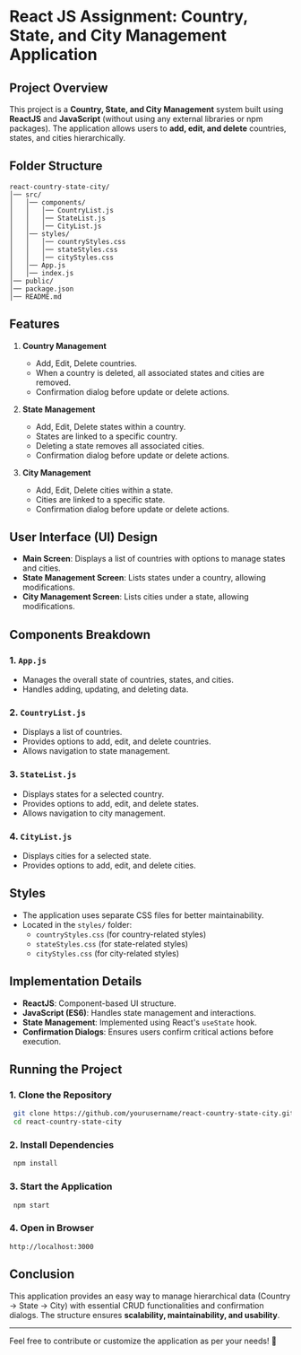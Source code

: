 # React JS Assignment: Country, State, and City Management Application

## Project Overview

This project is a **Country, State, and City Management** system built using **ReactJS** and **JavaScript** (without using any external libraries or npm packages). The application allows users to **add, edit, and delete** countries, states, and cities hierarchically.

## Folder Structure

```
react-country-state-city/
│── src/
│   │── components/
│   │   │── CountryList.js
│   │   │── StateList.js
│   │   │── CityList.js
│   │── styles/
│   │   │── countryStyles.css
│   │   │── stateStyles.css
│   │   │── cityStyles.css
│   │── App.js
│   │── index.js
│── public/
│── package.json
│── README.md
```

## Features

1. **Country Management**

   - Add, Edit, Delete countries.
   - When a country is deleted, all associated states and cities are removed.
   - Confirmation dialog before update or delete actions.

2. **State Management**

   - Add, Edit, Delete states within a country.
   - States are linked to a specific country.
   - Deleting a state removes all associated cities.
   - Confirmation dialog before update or delete actions.

3. **City Management**

   - Add, Edit, Delete cities within a state.
   - Cities are linked to a specific state.
   - Confirmation dialog before update or delete actions.

## User Interface (UI) Design

- **Main Screen**: Displays a list of countries with options to manage states and cities.
- **State Management Screen**: Lists states under a country, allowing modifications.
- **City Management Screen**: Lists cities under a state, allowing modifications.

## Components Breakdown

### 1. `App.js`

- Manages the overall state of countries, states, and cities.
- Handles adding, updating, and deleting data.

### 2. `CountryList.js`

- Displays a list of countries.
- Provides options to add, edit, and delete countries.
- Allows navigation to state management.

### 3. `StateList.js`

- Displays states for a selected country.
- Provides options to add, edit, and delete states.
- Allows navigation to city management.

### 4. `CityList.js`

- Displays cities for a selected state.
- Provides options to add, edit, and delete cities.

## Styles

- The application uses separate CSS files for better maintainability.
- Located in the `styles/` folder:
  - `countryStyles.css` (for country-related styles)
  - `stateStyles.css` (for state-related styles)
  - `cityStyles.css` (for city-related styles)

## Implementation Details

- **ReactJS**: Component-based UI structure.
- **JavaScript (ES6)**: Handles state management and interactions.
- **State Management**: Implemented using React's `useState` hook.
- **Confirmation Dialogs**: Ensures users confirm critical actions before execution.

## Running the Project

### 1. Clone the Repository

```sh
 git clone https://github.com/yourusername/react-country-state-city.git
 cd react-country-state-city
```

### 2. Install Dependencies

```sh
 npm install
```

### 3. Start the Application

```sh
 npm start
```

### 4. Open in Browser

```
http://localhost:3000
```

## Conclusion

This application provides an easy way to manage hierarchical data (Country → State → City) with essential CRUD functionalities and confirmation dialogs. The structure ensures **scalability, maintainability, and usability**.

---

Feel free to contribute or customize the application as per your needs! 🚀

